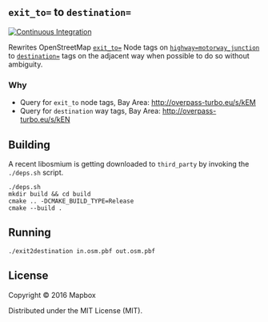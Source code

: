 ## `exit_to=` to `destination=`

[![Continuous Integration](https://travis-ci.org/mapbox/rewrite-exit-destination-signage.svg?branch=master)](https://travis-ci.org/mapbox/rewrite-exit-destination-signage)

Rewrites OpenStreetMap [`exit_to=`](http://wiki.openstreetmap.org/wiki/Key:exit_to) Node tags on [`highway=motorway_junction`](https://wiki.openstreetmap.org/wiki/Tag:highway%3Dmotorway_junction) to [`destination=`](http://wiki.openstreetmap.org/wiki/Key:destination) tags on the adjacent way when possible to do so without ambiguity.

### Why

- Query for `exit_to` node tags, Bay Area: http://overpass-turbo.eu/s/kEM
- Query for `destination` way tags, Bay Area: http://overpass-turbo.eu/s/kEN

## Building

A recent libosmium is getting downloaded to `third_party` by invoking the `./deps.sh` script.

    ./deps.sh
    mkdir build && cd build
    cmake .. -DCMAKE_BUILD_TYPE=Release
    cmake --build .

## Running

    ./exit2destination in.osm.pbf out.osm.pbf

## License

Copyright © 2016 Mapbox

Distributed under the MIT License (MIT).
